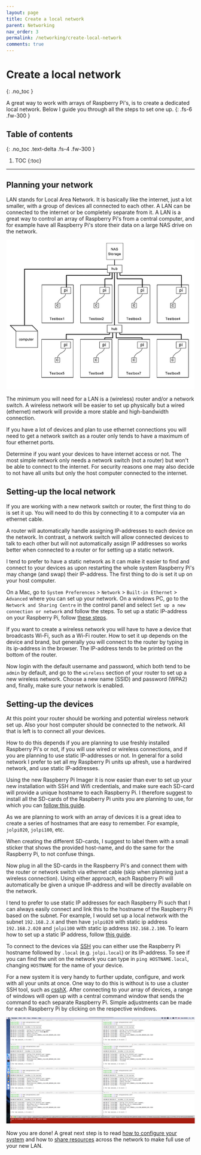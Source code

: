 ```yaml
---
layout: page
title: Create a local network
parent: Networking
nav_order: 3
permalink: /networking/create-local-network
comments: true
---
```


# Create a local network
{: .no_toc }

A great way to work with arrays of Raspberry Pi's, is to create a dedicated local network. Below I guide you through all the steps to set one up.
{: .fs-6 .fw-300 }

## Table of contents
{: .no_toc .text-delta .fs-4 .fw-300 }

1. TOC
{:toc}
---

## Planning your network
LAN stands for Local Area Network. It is basically like the internet, just a lot smaller, with a group of devices all connected to each other. A LAN can be connected to the internet or be completely separate from it. A LAN is a great way to control an array of Raspberry Pi's from a central computer, and for example have all Raspberry Pi's store their data on a large NAS drive on the network.

[![A LAN setup](/assets/images/lab-setup-rpis.jpg?style=centerimgmed)](/assets/images/lab-setup-rpis.jpg)

The minimum you will need for a LAN is a (wireless) router and/or a network switch. A wireless network will be easier to set up physically but a wired (ethernet) network will provide a more stable and high-bandwidth connection.

If you have a lot of devices and plan to use ethernet connections you will need to get a network switch as a router only tends to have a maximum of four ethernet ports.

Determine if you want your devices to have internet access or not. The most simple network only needs a network switch (not a router) but won't be able to connect to the internet. For security reasons one may also decide to not have all units but only the host computer connected to the internet.

## Setting-up the local network
If you are working with a new network switch or router, the first thing to do is set it up. You will need to do this by connecting it to a computer via an ethernet cable.

A router will automatically handle assigning IP-addresses to each device on the network. In contrast, a network switch will allow connected devices to talk to each other but will not automatically assign IP addresses so works better when connected to a router or for setting up a static network.

I tend to prefer to have a static network as it can make it easier to find and connect to your devices as upon restarting the whole system Raspberry Pi's may change (and swap) their IP-address. The first thing to do is set it up on your host computer.

On a Mac, go to `System Preferences` > `Network` > `Built-in Ethernet` > `Advanced` where you can set up your network. On a windows PC, go to the `Network and Sharing Centre` in the control panel and select `Set up a new connection or network` and follow the steps. To set up a static IP-address on your Raspberry Pi, follow [these steps](create-static-ip-address.html).

If you want to create a wireless network you will have to have a device that broadcasts Wi-Fi, such as a Wi-Fi router. How to set it up depends on the device and brand, but generally you will connect to the router by typing in its ip-address in the browser. The IP-address tends to be printed on the bottom of the router.

Now login with the default username and password, which both tend to be `admin` by default, and go to the `wireless` section of your router to set up a new wireless network. Choose a new name (SSID) and password (WPA2) and, finally, make sure your network is enabled.

## Setting-up the devices
At this point your router should be working and potential wireless network set up. Also your host computer should be connected to the network. All that is left is to connect all your devices.

How to do this depends if you are planning to use freshly installed Raspberry Pi's or not, if you will use wired or wireless connections, and if you are planning to use static IP-addresses or not. In general for a solid network I prefer to set all my Raspberry Pi units up afresh, use a hardwired network, and use static IP-addresses.

Using the new Raspberry Pi Imager it is now easier than ever to set up your new installation with SSH and Wifi credentials, and make sure each SD-card will provide a unique hostname to each Raspberry Pi. I therefore suggest to install all the SD-cards of the Raspberry Pi units you are planning to use, for which you can [follow this guide](../getting-started/install-operating-system.html).

As we are planning to work with an array of devices it is a great idea to create a series of hostnames that are easy to remember. For example, `jolpi020`, `jolpi100`, etc.

When creating the different SD-cards, I suggest to label them with a small sticker that shows the provided host-name, and do the same for the Raspberry Pi, to not confuse things.

Now plug in all the SD-cards in the Raspberry Pi's and connect them with the router or network switch via ethernet cable (skip when planning just a wireless connection). Using either approach, each Raspberry Pi will automatically be given a unique IP-address and will be directly available on the network.

I tend to prefer to use static IP addresses for each Raspberry Pi such that I can always easily connect and link this to the hostname of the Raspberry Pi based on the subnet. For example, I would set up a local network with the subnet `192.168.2.X` and then have `jolpi020` with static ip address `192.168.2.020` and `jolpi100` with static ip address `192.168.2.100`. To learn how to set up a static IP address, follow [this guide](create-static-ip-address.html).

To connect to the devices via [SSH](connecting-via-ssh.html) you can either use the Raspberry Pi hostname followed by `.local` (e.g. `jolpi.local`) or its IP-address. To see if you can find the unit on the network you can type in `ping HOSTNAME.local`, changing `HOSTNAME` for the name of your device.

For a new system it is very handy to further update, configure, and work with all your units at once. One way to do this is without is to use a cluster SSH tool, such as [csshX](https://github.com/brockgr/csshx). After connecting to your array of devices, a range of windows will open up with a central command window that sends the command to each separate Raspberry Pi. Simple adjustments can be made for each Raspberry Pi by clicking on the respective windows.

[![csshx connections](/assets/images/csshx-connections.jpg?style=centerimgmed)](/assets/images/csshx-connections.jpg)

Now you are done! A great next step is to read [how to configure your system](../getting-started/raspberry-pi-configuration.html) and  how to [share resources](../filesharing/filesharing-raspberry-pi.html) across the network to make full use of your new LAN.
